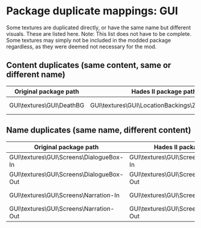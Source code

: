 # Package duplicate mappings: GUI

Some textures are duplicated directly, or have the same name but different visuals. These are listed here.
Note: This list does not have to be complete. Some textures may simply not be included in the modded package regardless, as they were deemed not necessary for the mod.

## Content duplicates (same content, same or different name)

| Original package path | Hades II package path | Notes |
|-----------------------|----------------------|-------|
| GUI\textures\GUI\DeathBG | GUI\textures\GUI\LocationBackings\ZagreusBacking | Heading banner |

## Name duplicates (same name, different content)

| Original package path | Hades II package path | Notes |
|-----------------------|----------------------|-------|
| GUI\textures\GUI\Screens\DialogueBox-In | GUI\textures\GUI\Screens\DialogueBox-In | Different style |
| GUI\textures\GUI\Screens\DialogueBox-Out | GUI\textures\GUI\Screens\DialogueBox-Out | Different style |
| GUI\textures\GUI\Screens\Narration-In | GUI\textures\GUI\Screens\Narration-In | Different style |
| GUI\textures\GUI\Screens\Narration-Out | GUI\textures\GUI\Screens\Narration-Out | Different style |

